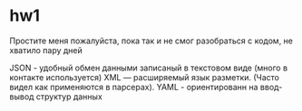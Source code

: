# hw1
Простите меня пожалуйста, пока так и не смог разобраться с кодом, не хватило пару дней

JSON - удобный обмен данными записаный в текстовом виде (много в контакте используется)
XML — расширяемый язык разметки. (Часто видел как применяются в парсерах).
YAML - ориентированн на ввод-вывод структур данных 
